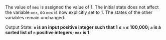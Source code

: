 The value of `mex` is assigned the value of 1. The initial state does not affect the variable `mex`, so `mex` is now explicitly set to 1. The states of the other variables remain unchanged.

Output State: **`n` is an input positive integer such that 1 ≤ `n` ≤ 100,000; `a` is a sorted list of `n` positive integers; `mex` is 1**.